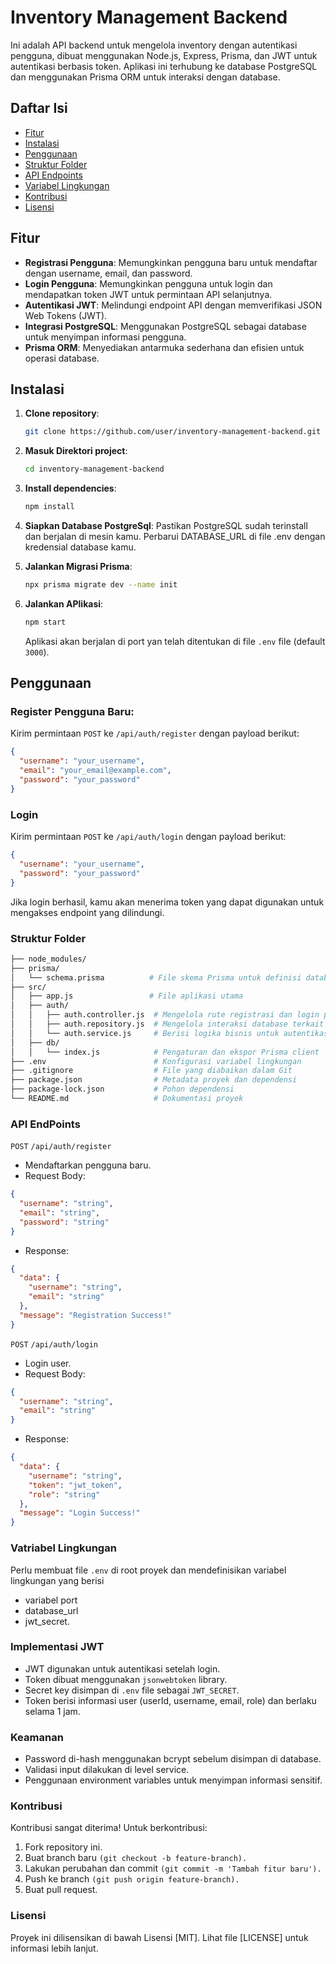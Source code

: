 # Inventory Management Backend

Ini adalah API backend untuk mengelola inventory dengan autentikasi pengguna, dibuat menggunakan Node.js, Express, Prisma, dan JWT untuk autentikasi berbasis token. Aplikasi ini terhubung ke database PostgreSQL dan menggunakan Prisma ORM untuk interaksi dengan database.

## Daftar Isi

- [Fitur](#fitur)
- [Instalasi](#instalasi)
- [Penggunaan](#penggunaan)
- [Struktur Folder](#struktur-folder)
- [API Endpoints](#api-endpoints)
- [Variabel Lingkungan](#variabel-lingkungan)
- [Kontribusi](#kontribusi)
- [Lisensi](#lisensi)

## Fitur

- **Registrasi Pengguna**: Memungkinkan pengguna baru untuk mendaftar dengan username, email, dan password.
- **Login Pengguna**: Memungkinkan pengguna untuk login dan mendapatkan token JWT untuk permintaan API selanjutnya.
- **Autentikasi JWT**: Melindungi endpoint API dengan memverifikasi JSON Web Tokens (JWT).
- **Integrasi PostgreSQL**: Menggunakan PostgreSQL sebagai database untuk menyimpan informasi pengguna.
- **Prisma ORM**: Menyediakan antarmuka sederhana dan efisien untuk operasi database.

## Instalasi

1. **Clone repository**:
   ```bash
   git clone https://github.com/user/inventory-management-backend.git
   ```
2. **Masuk Direktori project**:
   ```bash
   cd inventory-management-backend
   ```
3. **Install dependencies**:

   ```bash
   npm install
   ```

4. **Siapkan Database PostgreSql**:
   Pastikan PostgreSQL sudah terinstall dan berjalan di mesin kamu. Perbarui DATABASE_URL di file .env dengan kredensial database kamu.

5. **Jalankan Migrasi Prisma**:

   ```bash
   npx prisma migrate dev --name init
   ```

6. **Jalankan APlikasi**:
   ```bash
   npm start
   ```
   Aplikasi akan berjalan di port yan telah ditentukan di file `.env` file (default `3000`).

## Penggunaan

### Register Pengguna Baru:

Kirim permintaan `POST` ke `/api/auth/register` dengan payload berikut:

```json
{
  "username": "your_username",
  "email": "your_email@example.com",
  "password": "your_password"
}
```

### Login

Kirim permintaan `POST` ke `/api/auth/login` dengan payload berikut:

```json
{
  "username": "your_username",
  "password": "your_password"
}
```

Jika login berhasil, kamu akan menerima token yang dapat digunakan untuk mengakses endpoint yang dilindungi.

### Struktur Folder

```bash
├── node_modules/
├── prisma/
│   └── schema.prisma          # File skema Prisma untuk definisi database
├── src/
│   ├── app.js                 # File aplikasi utama
│   ├── auth/
│   │   ├── auth.controller.js  # Mengelola rute registrasi dan login pengguna
│   │   ├── auth.repository.js  # Mengelola interaksi database terkait pengguna
│   │   └── auth.service.js     # Berisi logika bisnis untuk autentikasi
│   ├── db/
│   │   └── index.js            # Pengaturan dan ekspor Prisma client
├── .env                        # Konfigurasi variabel lingkungan
├── .gitignore                  # File yang diabaikan dalam Git
├── package.json                # Metadata proyek dan dependensi
├── package-lock.json           # Pohon dependensi
└── README.md                   # Dokumentasi proyek
```

### API EndPoints

`POST` `/api/auth/register`

- Mendaftarkan pengguna baru.
- Request Body:

```json
{
  "username": "string",
  "email": "string",
  "password": "string"
}
```

- Response:

```json
{
  "data": {
    "username": "string",
    "email": "string"
  },
  "message": "Registration Success!"
}
```

`POST` `/api/auth/login`

- Login user.
- Request Body:

```json
{
  "username": "string",
  "email": "string"
}
```

- Response:

```json
{
  "data": {
    "username": "string",
    "token": "jwt_token",
    "role": "string"
  },
  "message": "Login Success!"
}
```

### Vatriabel Lingkungan

Perlu membuat file `.env` di root proyek dan mendefinisikan variabel lingkungan yang berisi

- variabel port
- database_url
- jwt_secret.

### Implementasi JWT

- JWT digunakan untuk autentikasi setelah login.
- Token dibuat menggunakan `jsonwebtoken` library.
- Secret key disimpan di `.env` file sebagai `JWT_SECRET`.
- Token berisi informasi user (userId, username, email, role) dan berlaku selama 1 jam.

### Keamanan

- Password di-hash menggunakan bcrypt sebelum disimpan di database.
- Validasi input dilakukan di level service.
- Penggunaan environment variables untuk menyimpan informasi sensitif.

### Kontribusi

Kontribusi sangat diterima! Untuk berkontribusi:

1. Fork repository ini.
2. Buat branch baru `(git checkout -b feature-branch).`
3. Lakukan perubahan dan commit `(git commit -m 'Tambah fitur baru').`
4. Push ke branch `(git push origin feature-branch).`
5. Buat pull request.

### Lisensi

Proyek ini dilisensikan di bawah Lisensi [MIT]. Lihat file [LICENSE] untuk informasi lebih lanjut.
